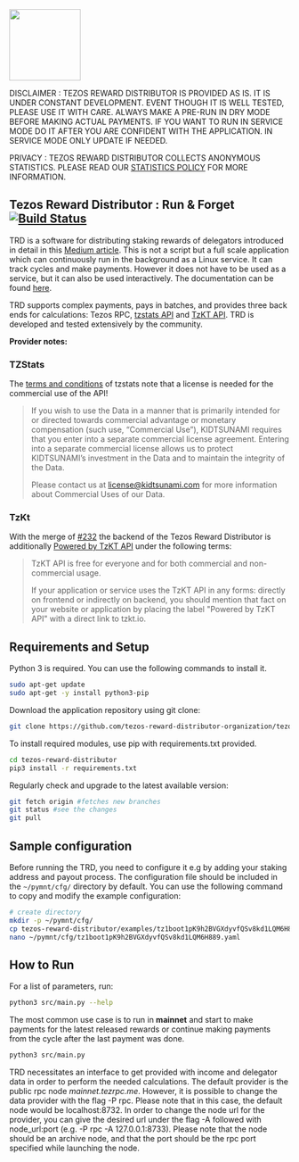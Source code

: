 <img src="https://raw.githubusercontent.com/habanoz/trd-art/master/logo-narrow/trd_512__1.png" width="128" /> 

DISCLAIMER : TEZOS REWARD DISTRIBUTOR IS PROVIDED AS IS. IT IS UNDER CONSTANT DEVELOPMENT. EVENT THOUGH IT IS WELL TESTED, PLEASE USE IT WITH CARE. ALWAYS MAKE A PRE-RUN IN DRY MODE BEFORE MAKING ACTUAL PAYMENTS. IF YOU WANT TO RUN IN SERVICE MODE DO IT AFTER YOU ARE CONFIDENT WITH THE APPLICATION. IN SERVICE MODE ONLY UPDATE IF NEEDED.

PRIVACY : TEZOS REWARD DISTRIBUTOR COLLECTS ANONYMOUS STATISTICS. PLEASE READ OUR [STATISTICS POLICY](https://github.com/tezos-reward-distributor-organization/tezos-reward-distributor/blob/master/docs/statistics.rst) FOR MORE INFORMATION.

## Tezos Reward Distributor : Run & Forget [![Build Status](https://travis-ci.com/tezos-reward-distributor-organization/tezos-reward-distributor.svg?branch=master)](https://travis-ci.com/tezos-reward-distributor-organization/tezos-reward-distributor)

TRD is a software for distributing staking rewards of delegators introduced in detail in this [Medium article](https://medium.com/@huseyinabanox/tezos-reward-distributor-e6588c4d27e7). This is not a script but a full scale application which can continuously run in the background as a Linux service. It can track cycles and make payments. However it does not have to be used as a service, but it can also be used interactively.
The documentation can be found [here](https://tezos-reward-distributor-organization.github.io/tezos-reward-distributor/).

TRD supports complex payments, pays in batches, and provides three back ends for calculations: Tezos RPC, [tzstats API](https://tzstats.com/) and [TzKT API](https://api.tzkt.io/). TRD is developed and tested extensively by the community.

**Provider notes:**

### TZStats

The [terms and conditions](https://tzstats.com/terms) of tzstats note that a license is needed for the commercial use of the API!

> If you wish to use the Data in a manner that is primarily intended for or directed towards commercial advantage or monetary compensation (such use, “Commercial Use”), KIDTSUNAMI requires that you enter into a separate commercial license agreement. Entering into a separate commercial license allows us to protect KIDTSUNAMI’s investment in the Data and to maintain the integrity of the Data.
>
> Please contact us at license@kidtsunami.com for more information about Commercial Uses of our Data.

### TzKt

With the merge of [#232](https://github.com/tezos-reward-distributor-organization/tezos-reward-distributor/pull/232) the backend of the Tezos Reward Distributor is additionally [Powered by TzKT API](https:/tzkt.io/) under the following terms:

> TzKT API is free for everyone and for both commercial and non-commercial usage.
>
> If your application or service uses the TzKT API in any forms: directly on frontend or indirectly on backend, you should mention that fact on your website or
> application by placing the label "Powered by TzKT API" with a direct link to tzkt.io.

## Requirements and Setup

Python 3 is required. You can use the following commands to install it.

```bash
sudo apt-get update
sudo apt-get -y install python3-pip
```

Download the application repository using git clone:

```bash
git clone https://github.com/tezos-reward-distributor-organization/tezos-reward-distributor
```

To install required modules, use pip with requirements.txt provided.

```bash
cd tezos-reward-distributor
pip3 install -r requirements.txt
```

Regularly check and upgrade to the latest available version:

```bash
git fetch origin #fetches new branches
git status #see the changes
git pull
```

## Sample configuration

Before running the TRD, you need to configure it e.g by adding your staking address and payout process.
The configuration file should be included in the `~/pymnt/cfg/` directory by default. You can use the following command to copy and modify the example configuration:

```bash
# create directory
mkdir -p ~/pymnt/cfg/
cp tezos-reward-distributor/examples/tz1boot1pK9h2BVGXdyvfQSv8kd1LQM6H889.yaml ~/pymnt/cfg/
nano ~/pymnt/cfg/tz1boot1pK9h2BVGXdyvfQSv8kd1LQM6H889.yaml
```

## How to Run

For a list of parameters, run:

```bash
python3 src/main.py --help
```

The most common use case is to run in **mainnet** and start to make payments for the latest released rewards or continue making payments from the cycle after the last payment was done.

```bash
python3 src/main.py
```

TRD necessitates an interface to get provided with income and delegator data in order to perform the needed calculations.
The default provider is the public rpc node *mainnet.tezrpc.me*. However, it is possible to change the data provider with the flag -P rpc.
Please note that in this case, the default node would be localhost:8732. In order to change the node url for the provider, you can give the desired url 
under the flag -A followed with node_url:port (e.g. -P rpc -A 127.0.0.1:8733).
Please note that the node should be an archive node, and that the port should be the rpc port specified while launching the node.
